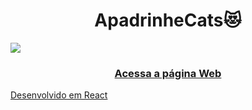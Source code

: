 <h1 align='center'>ApadrinheCats😻</h1>

<img src="https://ik.imagekit.io/imageslenny/tr:w-1360,h-624,cm-extract,x-0,y-135/Captura_de_tela_de_2021-01-08_00-05-07_-GvB6ikPI.png">

<h3 align="center">
<a href="https://apadrinhecats.netlify.app/"> Acessa a página Web
</h3>

 Desenvolvido em React
